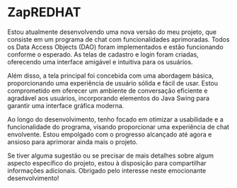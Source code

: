# ZapREDHAT
Estou atualmente desenvolvendo uma nova versão do meu projeto, que consiste em um programa de chat com funcionalidades aprimoradas. Todos os Data Access Objects (DAO) foram implementados e estão funcionando conforme o esperado. As telas de cadastro e login foram criadas, oferecendo uma interface amigável e intuitiva para os usuários.

Além disso, a tela principal foi concebida com uma abordagem básica, proporcionando uma experiência de usuário sólida e fácil de usar. Estou comprometido em oferecer um ambiente de conversação eficiente e agradável aos usuários, incorporando elementos do Java Swing para garantir uma interface gráfica moderna.

Ao longo do desenvolvimento, tenho focado em otimizar a usabilidade e a funcionalidade do programa, visando proporcionar uma experiência de chat envolvente. Estou empolgado com o progresso alcançado até agora e ansioso para aprimorar ainda mais o projeto.

Se tiver alguma sugestão ou se precisar de mais detalhes sobre algum aspecto específico do projeto, estou à disposição para compartilhar informações adicionais. Obrigado pelo interesse neste emocionante desenvolvimento!
